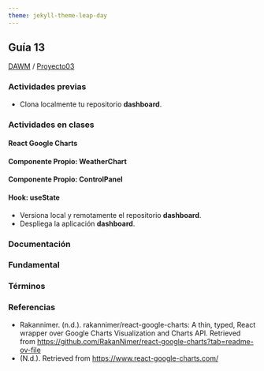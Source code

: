 ```yaml
---
theme: jekyll-theme-leap-day
---
```


## Guía 13

[DAWM](/DAWM/) / [Proyecto03](/DAWM/proyectos/2024/proyecto03)

### Actividades previas

* Clona localmente tu repositorio **dashboard**.

### Actividades en clases

#### React Google Charts

#### Componente Propio: WeatherChart

#### Componente Propio: ControlPanel

#### Hook: useState

* Versiona local y remotamente el repositorio **dashboard**.
* Despliega la aplicación **dashboard**.

### Documentación

### Fundamental

### Términos

### Referencias

* Rakannimer. (n.d.). rakannimer/react-google-charts: A thin, typed, React wrapper over Google Charts Visualization and Charts API. Retrieved from https://github.com/RakanNimer/react-google-charts?tab=readme-ov-file
* (N.d.). Retrieved from https://www.react-google-charts.com/